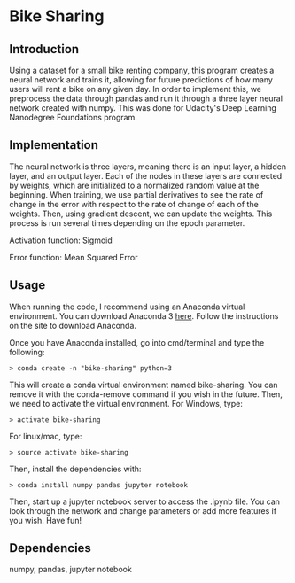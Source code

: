 # Bike Sharing

## Introduction

Using a dataset for a small bike renting company, this program creates a neural network and trains it, allowing for future predictions of how many users will rent a bike on any given day. In order to implement this, we preprocess the data through pandas and run it through a three layer neural network created with numpy. This was done for Udacity's Deep Learning Nanodegree Foundations program.

## Implementation

The neural network is three layers, meaning there is an input layer, a hidden layer, and an output layer. Each of the nodes in these layers are connected by weights, which are initialized to a normalized random value at the beginning. When training, we use partial derivatives to see the rate of change in the error with respect to the rate of change of each of the weights. Then, using gradient descent, we can update the weights. This process is run several times depending on the epoch parameter. 

Activation function: Sigmoid

Error function: Mean Squared Error

## Usage

When running the code, I recommend using an Anaconda virtual environment. You can download Anaconda 3 [here](https://www.continuum.io/downloads). Follow the instructions on the site to download Anaconda. 

Once you have Anaconda installed, go into cmd/terminal and type the following: 

```
> conda create -n "bike-sharing" python=3
```
This will create a conda virtual environment named bike-sharing. You can remove it with the conda-remove command if you wish in the future. Then, we need to activate the virtual environment. For Windows, type:
```
> activate bike-sharing
```
For linux/mac, type:
```
> source activate bike-sharing
```
Then, install the dependencies with:
```
> conda install numpy pandas jupyter notebook
```
Then, start up a jupyter notebook server to access the .ipynb file. You can look through the network and change parameters or add more features if you wish. Have fun!

## Dependencies

numpy, pandas, jupyter notebook
